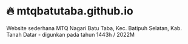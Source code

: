 # 🔥 mtqbatutaba.github.io
Website sederhana MTQ Nagari Batu Taba, Kec. Batipuh Selatan, Kab. Tanah Datar
    - digunkan pada tahun 1443h / 2022M
